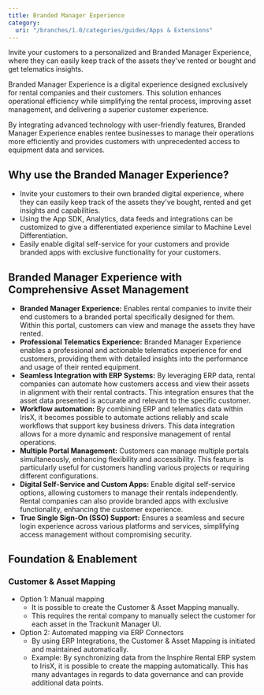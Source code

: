 ```yaml
---
title: Branded Manager Experience
category:
  uri: "/branches/1.0/categories/guides/Apps & Extensions"
---
```


Invite your customers to a personalized and Branded Manager Experience, where they can easily keep track of the assets they've rented or bought and get telematics insights.

Branded Manager Experience is a digital experience designed exclusively for rental companies and their customers. This solution enhances operational efficiency while simplifying the rental process, improving asset management, and delivering a superior customer experience.

By integrating advanced technology with user-friendly features, Branded Manager Experience enables rentee businesses to manage their operations more efficiently and provides customers with unprecedented access to equipment data and services.

## Why use the Branded Manager Experience?

- Invite your customers to their own branded digital experience, where they can easily keep track of the assets they've bought, rented and get insights and capabilities.
- Using the App SDK, Analytics, data feeds and integrations can be customized to give a differentiated experience similar to Machine Level Differentiation.
- Easily enable digital self-service for your customers and provide branded apps with exclusive functionality for your customers.


## Branded Manager Experience with Comprehensive Asset Management

- **Branded Manager Experience:** Enables rental companies to invite their end customers to a branded portal specifically designed for them. Within this portal, customers can view and manage the assets they have rented.
- **Professional Telematics Experience:** Branded Manager Experience enables a professional and actionable telematics experience for end customers, providing them with detailed insights into the performance and usage of their rented equipment.
- **Seamless Integration with ERP Systems:** By leveraging ERP data, rental companies can automate how customers access and view their assets in alignment with their rental contracts. This integration ensures that the asset data presented is accurate and relevant to the specific customer.
- **Workflow automation:** By combining ERP and telematics data within IrisX, it becomes possible to automate actions reliably and scale workflows that support key business drivers. This data integration allows for a more dynamic and responsive management of rental operations.
- **Multiple Portal Management:** Customers can manage multiple portals simultaneously, enhancing flexibility and accessibility. This feature is particularly useful for customers handling various projects or requiring different configurations.
- **Digital Self-Service and Custom Apps:** Enable digital self-service options, allowing customers to manage their rentals independently. Rental companies can also provide branded apps with exclusive functionality, enhancing the customer experience.
- **True Single Sign-On (SSO) Support:** Ensures a seamless and secure login experience across various platforms and services, simplifying access management without compromising security.

## Foundation & Enablement

### Customer & Asset Mapping
- Option 1: Manual mapping
    - It is possible to create the Customer & Asset Mapping manually.
    - This requires the rental company to manually select the customer for each asset in the Trackunit Manager UI.
- Option 2: Automated mapping via ERP Connectors
    - By using ERP Integrations, the Customer & Asset Mapping is initiated and maintained automatically.
    - Example: By synchronizing data from the Insphire Rental ERP system to IrisX, it is possible to create the mapping automatically. This has many advantages in regards to data governance and can provide additional data points.
